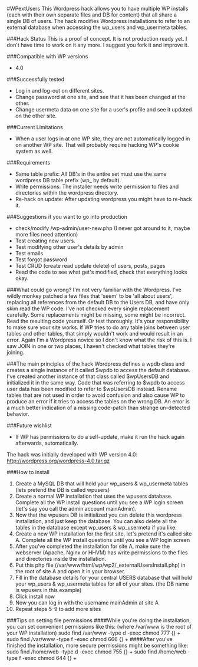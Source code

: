 #WPextUsers
This Wordpress hack allows you to have multiple WP installs (each with their own separate files and DB for content) that all share a single DB of users. The hack modifies Wordpress installations to refer to an external database when accessing the wp_users and wp_usermeta tables.

###Hack Status
This is a proof of concept. It is not production ready yet. I don't have time to work on it any more. I suggest you fork it and improve it.

###Compatible with WP versions
* 4.0

###Successfully tested
* Log in and log-out on different sites.
* Change password at one site, and see that it has been changed at the other.
* Change usermeta data on one site for a user's profile and see it updated on the other site.

###Current Limitations
* When a user logs in at one WP site, they are not automatically logged in on another WP site. That will probably require hacking WP's cookie system as well.

###Requirements
* Same table prefix: All DB's in the entire set must use the same wordpress DB table prefix (wp_ by default).
* Write permissions: The installer needs write permission to files and directories within the wordpress directory.
* Re-hack on update: After updating wordpress you might have to re-hack it.

###Suggestions if you want to go into production
* check/modify /wp-admin/user-new.php (I never got around to it, maybe more files need attention)
* Test creating new users.
* Test modifying other user's details by admin
* Test emails
* Test forgot password
* Test CRUD (create read update delete) of users, posts, pages
* Read the code to see what get's modified, check that everything looks okay.

###What could go wrong?
I'm not very familiar with the Wordpress. I've wildly monkey patched a few files that 'seem' to be 'all about users', replacing all references from the default DB to the Users DB, and have only skim read the WP code. I've not checked every single replacement carefully. Some replacements might be missing, some might be incorrect. Read the resulting code yourself. Or test thoroughly. It's your responsibility to make sure your site works.
If WP tries to do any table joins between user tables and other tables, that simply wouldn't work and would result in an error. Again I'm a Wordpress novice so I don't know what the risk of this is. I saw JOIN in one or two places, I haven't checked what tables they're joining.

###The main principles of the hack
Wordpress defines a wpdb class and creates a single instance of it called $wpdb to access the default database. I've created another instance of that class called $wpUsersDB and initialized it in the same way.
Code that was referring to $wpdb to access user data has been modified to refer to $wpUsersDB instead.
Rename tables that are not used in order to avoid confusion and also cause WP to produce an error if it tries to access the tables on the wrong DB. An error is a much better indication of a missing code-patch than strange un-detected behavior.

###Future wishlist
* If WP has permissions to do a self-update, make it run the hack again afterwards, automatically.

The hack was initially developed with WP version 4.0: http://wordpress.org/wordpress-4.0.tar.gz

###How to install
1. Create a MySQL DB that will hold your wp_users & wp_usermeta tables (lets pretend the DB is called wpusers)
2. Create a normal WP installation that uses the wpusers database. Complete all the WP install questions until you see a WP login screen (let's say you call the admin account mainAdmin).
3. Now that the wpusers DB is initialized you can delete this wordpress installation, and just keep the database. You can also delete all the tables in the database except wp_users & wp_usermeta if you like.
4. Create a new WP installation for the first site, let's pretend it's called site A. Complete all the WP install questions until you see a WP login screen
5. After you've completed the installation for site A, make sure the webserver (Apache, Nginx or HHVM) has write permissions to the files and directories inside the installation.
6. Put this php file (/var/www/html/wp/wp2/_externalUsersInstall.php) in the root of site A and open it in your browser.
7. Fill in the database details for your central USERS database that will hold your wp_users & wp_usermeta tables for all of your sites. (the DB name is wpusers in this example)
8. Click install now
9. Now you can log in with the username mainAdmin at site A
10. Repeat steps 5-9 to add more sites

###Tips on setting file permissions
####While you're doing the installation, you can set convenient permissions like this: (where /var/www is the root of your WP installation)
sudo find /var/www -type d -exec chmod 777 {} +
sudo find /var/www -type f -exec chmod 666 {} +
####After you've finished the installation, more secure permissions might be something like:
sudo find /home/web -type d -exec chmod 755 {} +
sudo find /home/web -type f -exec chmod 644 {} +


